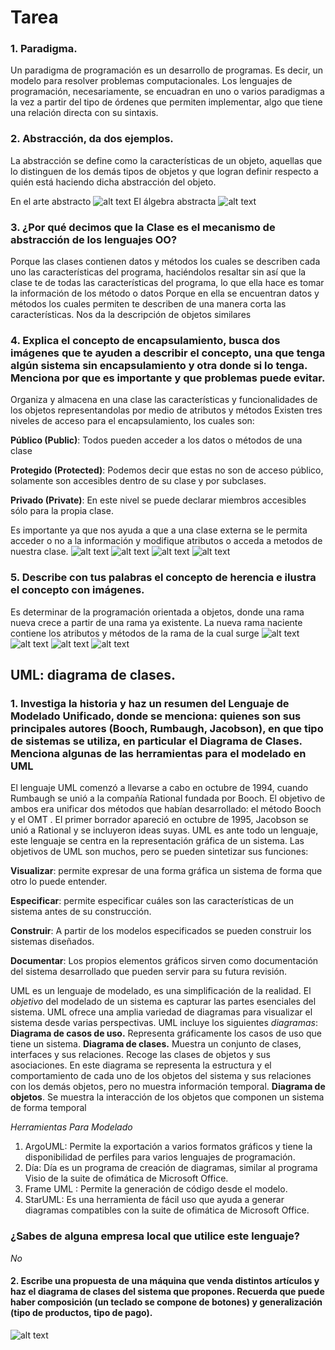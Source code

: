 # **Tarea**
### 1. Paradigma.
Un paradigma de programación es un  desarrollo de programas. Es decir, un modelo para resolver problemas computacionales. Los lenguajes de programación, necesariamente, se encuadran en uno o varios paradigmas a la vez a partir del tipo de órdenes que permiten implementar, algo que tiene una relación directa con su sintaxis.
### 2. Abstracción, da dos ejemplos.
La abstracción se define como la características  de un objeto, aquellas que lo distinguen de los demás tipos de objetos y que logran definir respecto a quién está haciendo dicha abstracción del objeto.

En el arte abstracto 
![alt text](Imagenes1er/abs.jpg)
El álgebra abstracta 
![alt text](Imagenes1er/geo.gif)
### 3. ¿Por qué decimos que la Clase es el mecanismo de abstracción de los lenguajes OO?
Porque las clases contienen datos y métodos los cuales se describen cada uno las características del programa, haciéndolos resaltar sin así que la clase te de todas las características del programa, lo que ella hace es tomar la información de los método o datos
Porque en ella se encuentran datos y métodos los cuales permiten te describen de una manera corta las características. Nos da la descripción de objetos similares
### 4. Explica el concepto de encapsulamiento, busca dos imágenes que te ayuden a describir el concepto, una que tenga algún sistema sin encapsulamiento y otra donde si lo tenga. Menciona por que es importante y que problemas puede evitar.
Organiza y almacena en una clase las características y funcionalidades de los objetos representandolas por medio de atributos y métodos
Existen tres niveles de acceso para el encapsulamiento, los cuales son:

**Público (Public)**: Todos pueden acceder a los datos o métodos de una clase

**Protegido (Protected)**: Podemos decir que estas no son de acceso público, solamente son accesibles dentro de su clase y por subclases.

**Privado (Private)**: En este nivel se puede declarar miembros accesibles sólo para la propia clase.
 
Es importante ya que nos ayuda a que a una clase externa se le permita acceder o no a la información y modifique atributos o acceda a metodos de nuestra clase.
![alt text](Imagenes1er/a.png)
![alt text](Imagenes1er/b.png)
![alt text](Imagenes1er/her.jpg)
![alt text](Imagenes1er/caja.jpg)
 ### 5. Describe con tus palabras el concepto de herencia e ilustra el concepto con imágenes.
Es determinar de la programación orientada a objetos, donde una rama nueva crece a partir de una rama ya existente. La nueva rama naciente contiene los atributos y métodos de la rama de la cual surge
![alt text](Imagenes1er/d.png)
![alt text](Imagenes1er/c.png)
![alt text](Imagenes1er/he.png)
![alt text](Imagenes1er/h.jpg)
## UML: diagrama de clases.
### 1. Investiga la historia y haz un resumen del Lenguaje de Modelado Unificado, donde se menciona: quienes son sus principales autores (Booch, Rumbaugh, Jacobson), en que tipo de sistemas se utiliza, en particular el Diagrama de Clases. Menciona algunas de las herramientas para el modelado en UML
El lenguaje UML comenzó a llevarse a cabo en octubre de 1994, cuando Rumbaugh se unió a la compañía Rational fundada por Booch. El objetivo de ambos era unificar dos métodos que habían desarrollado: el método Booch y el OMT . El primer borrador apareció en octubre de 1995,  Jacobson se unió a Rational y se incluyeron ideas suyas. 
UML es ante todo un lenguaje, este lenguaje se centra en la representación gráfica de un sistema. Las objetivos de UML son muchos, pero se pueden sintetizar sus funciones:

**Visualizar**: permite expresar de una forma gráfica un sistema de forma que otro lo puede entender. 

**Especificar**: permite especificar cuáles son las características de un sistema antes de su construcción. 

**Construir**: A partir de los modelos especificados se pueden construir los sistemas diseñados. 

**Documentar**: Los propios elementos gráficos sirven como documentación del sistema desarrollado que pueden servir para su futura revisión. 

UML es un lenguaje de modelado, es una simplificación de la realidad. El *objetivo* del modelado de un sistema es capturar las partes esenciales del sistema. UML ofrece una amplia variedad de diagramas para visualizar el sistema desde varias perspectivas. UML incluye los siguientes *diagramas*:
**Diagrama de casos de uso.** Representa gráficamente los casos de uso que tiene un sistema.
**Diagrama de clases.** Muestra un conjunto de clases, interfaces y sus relaciones. Recoge las clases de objetos y sus asociaciones. En este diagrama se representa la estructura y el comportamiento de cada uno de los objetos del sistema y sus relaciones con los demás objetos, pero no muestra información temporal.
**Diagrama de objetos**. Se muestra la interacción de los objetos que componen un sistema de forma temporal

*Herramientas Para Modelado*
1.  ArgoUML: Permite la exportación a varios formatos gráficos y tiene la disponibilidad de perfiles para varios lenguajes de programación.
2. Día: Día es un programa de creación de diagramas, similar al programa Visio de la suite de ofimática de Microsoft Office.
3.  Frame UML : Permite la generación de código desde el modelo.
4. StarUML: Es una herramienta de fácil uso que ayuda a generar diagramas compatibles con la suite de ofimática de Microsoft Office.

### ¿Sabes de alguna empresa local que utilice este lenguaje? 
*No*
#### 2. Escribe una propuesta de una máquina que venda distintos artículos y haz el diagrama de clases del sistema que propones. Recuerda que puede haber composición (un teclado se compone de botones) y generalización (tipo de productos, tipo de pago).
![alt text](Imagenes1er/clasea.JPG)


